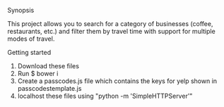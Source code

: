 Synopsis

This project allows you to search for a category of businesses (coffee, restaurants, etc.) and filter them by travel time with support for multiple modes of travel.


Getting started

1. Download these files
2. Run $ bower i
4. Create a passcodes.js file which contains the keys for yelp shown in passcodestemplate.js
5. localhost these files using "python -m 'SimpleHTTPServer'"
